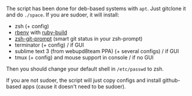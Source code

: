 The script has been done for deb-based systems with `apt`.
Just gitclone it and do `./space`. If you are sudoer, it will install:
- zsh (+ config)
- [rbenv](https://github.com/rbenv/rbenv) with [ruby-build](https://github.com/rbenv/ruby-build)
- [zsh-git-prompt](https://github.com/olivierverdier/zsh-git-prompt) (smart git status in your zsh-prompt)
- terminator (+ config) / if GUI
- sublime text 3 (from webupd8team PPA) (+ several configs) / if GUI
- tmux (+ config) and mouse support in console / if no GUI

Then you should change your default shell in `/etc/passwd` to zsh.

If you are not sudoer, the script will just copy configs and install github-based apps (cause it doesn't need to be sudoer). 
